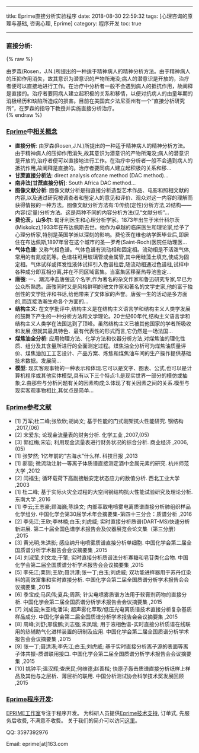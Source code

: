 
---
title: Eprime直接分析实验程序
date: 2018-08-30 22:59:32
tags: [心理咨询的原理与基础, 咨询心理, Eprime]
category: 程序开发
toc: true

---



<span></span>
<!-- more -->



### 直接分析:

{% raw %}
<div class="p1">由罗森(Rosen，J.N.)所提出的一种适于精神病人的精神分析方法。由于精神病人的压抑作用消失，故其意识为潜意识的产物所淹没;病人的潜意识是开放的，治疗者便可以直接地进行工作。在治疗中分析者一般不会遇到病人的抵抗作用，故阐释是直接的。治疗者要同病人建立起积极的关系和移情，以便对抗病人的由童年期的消极经历和缺陷所造成的损害。目前在美国宾夕法尼亚州有一个“直接分析研究所”，在罗森的指导下教授并实施直接分析治疗。</div>
{% endraw %}



### [Eprime](/tags/Eprime/)中[相关概念](/categories/程序开发)

- **直接分析**: 由罗森(Rosen,J.N.)所提出的一种适于精神病人的精神分析方法。由于精神病人的压抑作用消失,故其意识为潜意识的产物所淹没;病人的潜意识是开放的,治疗者便可以直接地进行工作。在治疗中分析者一般不会遇到病人的抵抗作用,故阐释是直接的。治疗者要同病人建立起积极的关系和移...
- **甘蔗直接分析法**: direct analysis ofcane method (DAC method)...
- **南非法[甘蔗直接分析]**: South Africa DAC method...
- **图像文献分析**: 图像文献分析是指直接分析造型艺术作品、电影和照相文献的内容,以及通过研究被调查者和鉴定人的意见和评价、观众对这一内容的理解而获得情报的一种方法。图像文献分析方法有:1)传统(定性)分析方法,2)结构——内容(定量)分析方法。这是两种不同的内容分析方法(见“文献分析”...
- **费伦茨，山多尔**: 匈牙利医生和心理分析学家。1873年出生于米什科尔茨(Miskolcz),1933年在布达佩斯去世。他作为卓越的临床医生和理论家,给予了心理分析家,特别是英国学派以深刻的影响。费伦茨在维也纳学医毕业后,即居住在布达佩斯,1897年曾在这个城市的圣—罗希(Saint-Roch)医院任助理医...
- **气体色谱**: 又称气相色谱。气体色谱有流动相和固定相。流动相是不活泼气体,常用的有氮或氦等。色谱柱可用玻璃管或金属管,其中用硅藻土填充,使成为固定相。气体试样或挥发性液体试样引入色谱柱后,随流动相通过色谱柱,试样中各种成分即互相分离,并在不同区域富集。当富集区移至热导池鉴定...
- **唐弢**: 一、潮流冲击唐弢这个名字,作为著名的杂文作家和鲁迅研究专家,早已为公众所熟悉。唐弢同时又是风格鲜明的散文作家和著名的文学史家,他的富于独创性的文学批评和书话,给他带来了文体家的声誉。唐弢一生的活动是多方面的,而连接浩瀚生命各个方面的...
- **结构主义**: 在文学批评中,结构主义是在结构主义语言学和结构主义人类学发展的鼓舞下产生的一种分析方法和文学理论。20世纪60年代,结构主义语言学和结构主义人类学在法国达到了顶峰。虽然结构主义已被其他国家的学者所吸收和发展,但就其最具特色、最有代表性的形式而言,它仍然是一场法国...
- **煤焦油全分析**: 应用物理方法、化学方法和仪器分析方法,对煤焦油的理化性质、组分及其含量所进行的全面测定过程。煤焦油全分析可为煤焦油质量评价、煤焦油加工工艺设计、产品方案、炼焦和煤焦油车间的生产操作提供基础技术数据。发展简...
- **模型**: 现实客观事物的一种表示和体现.它可以是文字、图表、公式,也可以是计算机程序或其他实体模型,具有以下三个特点:1.是现实世界一部分的模仿或抽象;2.由那些与分析问题有关的因素构成;3.体现了有关因素之间的关系.模型与现实客观事物相比,其优点是简单...


### [Eprime](/tags/Eprime/)[参考文献](/categories/程序开发/)

- [1]  万军;杜二峰;张欣欣;胡尚文; 基于性能的门式刚架抗火性能研究. 钢结构 ,2017,(06)
- [2]  宋爱东; 论现金流量表的财务分析. 化学工业 ,2007,(05)
- [3]  郭红梅;宋岩; 利用现金流量表进行财务状况的综合分析. 商业经济 ,2006,(05)
- [1]  张梦然; 1亿年前的“古海水”什么样. 科技日报 ,2013
- [1]  郝丽; 微流动注射—等离子体质谱直接测定酒中金属元素的研究. 杭州师范大学 ,2012
- [2]  闫福生; 循环载荷下高副接触安定状态应力的数值分析. 西北工业大学 ,2003
- [1]  杜二峰; 基于实际火灾全过程的大空间钢结构抗火性能试验研究及理论分析. 东南大学 ,2016
- [1]  李云;王志豪;顾海巍;陈焕文; 内部萃取电喷雾电离质谱直接分析肺组织样品化学组分. 中国化学会第30届学术年会摘要集-第四十三分会：质谱分析 ,2016
- [2]  李先江;王欣;李林楠;白玉;刘虎威; 实时直接分析质谱(DART-MS)快速分析新进展. 第二十届全国色谱学术报告会及仪器展览会论文集（第三分册） ,2015
- [3]  黄光明;朱洪影; 感应纳升电喷雾质谱直接分析单细胞. 中国化学会第二届全国质谱分析学术报告会会议摘要集 ,2015
- [4]  刘淑莹;刘文龙;于擎; 实时直接分析质谱法分析寡糖和皂苷类化合物. 中国化学会第二届全国质谱分析学术报告会会议摘要集 ,2015
- [5]  李先江;栗则;王欣;聂洪港;张一丁;白玉;刘虎威; 双功能进样器用于苏丹红染料的高效富集和实时直接分析. 中国化学会第二届全国质谱分析学术报告会会议摘要集 ,2015
- [6]  季宝成;马风伟;夏兵;周燕; 针尖电喷雾质谱方法用于软膏剂药物的直接分析. 中国化学会第二届全国质谱分析学术报告会会议摘要集 ,2015
- [7]  刘成园;朱亚楠;潘洋; 超声雾化萃取/低压光电离质谱技术直接分析复杂基质样品成分. 中国化学会第二届全国质谱分析学术报告会会议摘要集 ,2015
- [8]  周峰;刘舒;邢俊鹏;刘志强;宋凤瑞; 用于液相色谱-实时直接分析质谱在线联用的热辅助气化进样装置的研制及应用. 中国化学会第二届全国质谱分析学术报告会会议摘要集 ,2015
- [9]  张一丁;聂洪港;李先江;白玉;刘虎威; 基于实时直接分析离子源的表面等离子体共振-质谱联用接口. 中国化学会第二届全国质谱分析学术报告会会议摘要集 ,2015
- [10]  姚钟平;温汉辉;查庆民;何维德;赵善楷; 快原子轰击质谱直接分析纸样上样品及其他与之层析、薄层析的联用. 中国分析测试协会科学技术奖发展回顾 ,2015


### [Eprime](/tags/Eprime/)[程序开发](/categories/程序开发/):
[EPRIME工作室](http://eprime.cn/)专注于程序开发。
为科研人员提供[Eprime技术支持](http://eprime.cn/2018/08/17/关于EPRIME工作室/), 订单式, 先服务后收费, 不满意不收费。
关于我们的简介可以访问[这里](http://eprime.cn/2018/08/17/关于EPRIME工作室/)。

QQ: 3597392976

Email: eprime[at]163.com


